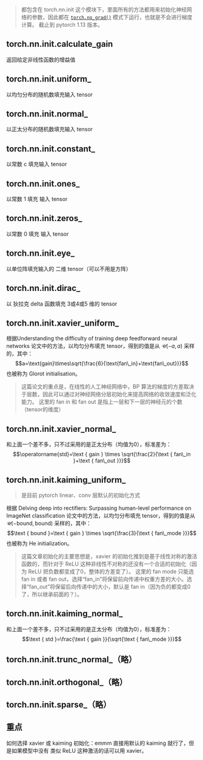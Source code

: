 > 都包含在 torch.nn.init 这个模块下，里面所有的方法都用来初始化神经网络的参数，因此都在 [`torch.no_grad()`](https://pytorch.org/docs/stable/generated/torch.no_grad.html#torch.no_grad "torch.no_grad") 模式下运行，也就是不会进行梯度计算。
> 截止到 pytorch 1.13 版本。


## torch.nn.init.calculate_gain
返回给定非线性函数的增益值

## torch.nn.init.uniform_
以均匀分布的随机数填充输入 tensor

## torch.nn.init.normal_
以正太分布的随机数填充输入 tensor

## torch.nn.init.constant_
以常数 c 填充输入 tensor

## torch.nn.init.ones_
以常数 1 填充 输入 tensor

## torch.nn.init.zeros_
以常数 0 填充 输入 tensor

## torch.nn.init.eye_
以单位阵填充输入的 二维 tensor（可以不用是方阵）

## torch.nn.init.dirac_
以 狄拉克 delta 函数填充 3或4或5 维的 tensor

## torch.nn.init.xavier_uniform_
根据Understanding the difficulty of training deep feedforward neural networks 论文中的方法，以均匀分布填充 tensor，得到的值是从 $\mathcal{U}(-a, a)$ 采样的，其中：$$a=\text{gain}\times\sqrt{\frac{6}{\text{fan\_in}+\text{fan\_out}}}$$
也被称为 Glorot initialisation。
> 这篇论文的重点是，在线性的人工神经网络中，BP 算法的梯度的方差取决于层数，因此可以通过对神经网络分层初始化来提高网络的收敛速度和泛化能力。
> 这里的 fan in 和 fan out 是指上一层和下一层的神经元的个数（tensor的维度） 

## torch.nn.init.xavier_normal_
和上面一个差不多，只不过采用的是正太分布（均值为0），标准差为：$$\operatorname{std}=\text { gain } \times \sqrt{\frac{2}{\text { fan\_in }+\text { fan\_out }}}$$

## torch.nn.init.kaiming_uniform_
> 是目前 pytorch linear、conv 层默认的初始化方式

根据 Delving deep into rectifiers: Surpassing human-level performance on ImageNet classification 论文中的方法，以均匀分布填充 tensor，得到的值是从 $\mathcal{U}(-\text{bound}, \text{bound})$ 采样的，其中：$$\text { bound }=\text { gain } \times \sqrt{\frac{3}{\text { fan\_mode }}}$$
也被称为 He initialization。
> 这篇文章初始化的主要思想是，xavier 的初始化推到是基于线性对称的激活函数的，而针对于 ReLU 这种非线性不对称的还没有一个合适的初始化（因为 ReLU 把负数都变成了0，整体的方差变了）。
> 这里的 fan mode 只能选 fan in 或者 fan out，选择“fan_in”将保留前向传递中权重方差的大小。选择“fan_out”将保留后向传递中的大小，默认是 fan in（因为负的都变成0了，所以继承前面的？）。

## torch.nn.init.kaiming_normal_
和上面一个差不多，只不过采用的是正太分布（均值为0），标准差为：$$\text { std }=\frac{\text { gain }}{\sqrt{\text { fan\_mode }}}$$
## torch.nn.init.trunc_normal_（略）

## torch.nn.init.orthogonal_（略）

## torch.nn.init.sparse_（略）

## 重点
如何选择 xavier 或 kaiming 初始化：emmm 直接用默认的 kaiming 就行了，但是如果模型中没有 类似 ReLU 这种激活的话可以用 xavier。